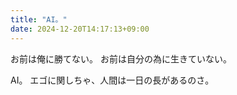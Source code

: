 ```yaml
---
title: "AI。"
date: 2024-12-20T14:17:13+09:00
---
```

お前は俺に勝てない。
お前は自分の為に生きていない。

AI。
エゴに関しちゃ、人間は一日の長があるのさ。
